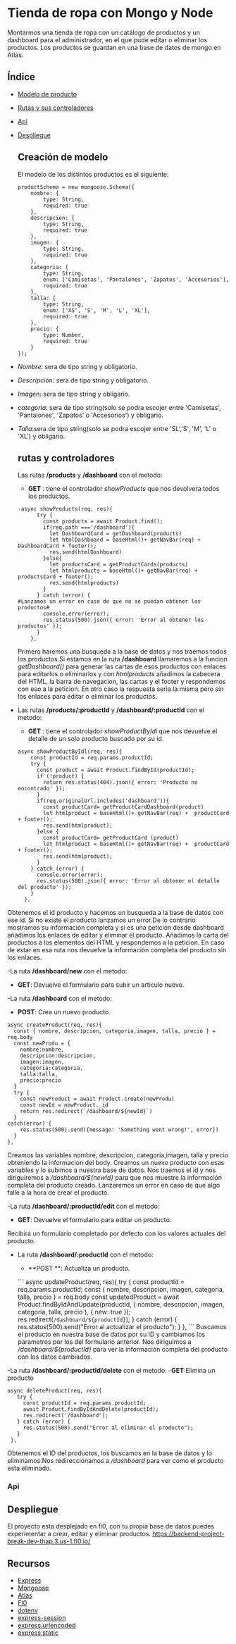   # Tienda de ropa con Mongo y Node

  Montarmos una tienda de ropa con un catálogo de productos y un dashboard para el administrador,
   en el que pude editar o eliminar los productos. Los productos se guardan en una base de 
   datos de mongo en Atlas. 

  ## Índice

- [Modelo de producto](#creación-de-modelos)
- [Rutas y sus controladores](#rutas-y-controladores)
- [Api](#Api)
- [Despliegue](#despliegue)

  ## Creación de modelo

  El modelo de los distintos productos es el siguiente:

  ```
  productSchema = new mongoose.Schema({
      nombre: {
          type: String,
          required: true
      },
      descripcion: {
          type: String,
          required: true
      },
      imagen: {
          type: String,
          required: true
      },
      categoria: {
          type: String,
          enum: ['Camisetas', 'Pantalones', 'Zapatos', 'Accesorios'],
          required: true
      },
      talla: {
          type: String,
          enum: ['XS', 'S', 'M', 'L', 'XL'],
          required: true
      },
      precio: {
          type: Number,
          required: true
      }
  });
  ```
- *Nombre*: sera de tipo  string y obligatorio. 
- *Descripción*: sera de tipo string y obligatorio. 
- *Imagen*: sera de tipo string y obligario.
- *categoria*: sera de tipo string(solo se podra escojer entre 'Camisetas', 'Pantalones',
       'Zapatos' o 'Accesorios') y obligario.
- *Talla*:sera de tipo string(solo se podra escojer entre 'SL','S', 'M', 'L' o 'XL') y obligario.


  ## rutas y controladores

  Las rutas **/products** y **/dashboard**  con el metodo:
  - **GET** : tiene el controlador *showProducts* que nos devolvera  todos los productos.

  ```
  -async showProducts(req, res){
        try {
          const products = await Product.find();
          if(req.path ==='/dashboard'){
            let DashboardCard = getDashboard(products)
            let htmlDashboard = baseHtml()+ getNavBar(req) +  DashboardCard + footer();
            res.send(htmlDashboard)
          }else{
            let productsCard = getProductCards(products)
            let htmlproducts = baseHtml()+ getNavBar(req) +  productsCard + footer();
            res.send(htmlproducts)
          }
        } catch (error) {
  #Lanzamos un error en caso de que no se puedan obtener los productos#
          console.error(error);
          res.status(500).json({ error: 'Error al obtener los productos' });
        }
      },
  ```
  Primero haremos una busqueda a la base de datos y nos traemos todos los 
  productos.Si estamos en la ruta **/dashboard**  llamaremos a la funcion 
  *getDashboard()* para generar las cartas de esos productos con enlaces para editarlos o eliminarlos y con *htmlproducts* añadimos la cabecera del HTML, la barra de navegacion, las cartas y el footer y respondemos con eso a la peticion.
  En otro caso la respuesta seria la misma pero sin los enlaces para editar o eliminar los productos.

- Las rutas **/products/:productId** y **/dashboard/:productId**  con el metodo:
  - **GET** : tiene el controlador  *showProductByIdl*  que nos devuelve el detalle de un solo producto buscado por su id.

  ```
  async showProductByIdl(req, res){
      const productId = req.params.productId;
      try {
        const product = await Product.findById(productId);
        if (!product) {
          return res.status(404).json({ error: 'Producto no encontrado' });
        }
        if(req.originalUrl.includes('dashboard')){
          const productCard= getProductCardDashboard(product)
          let htmlproduct = baseHtml()+ getNavBar(req) +  productCard + footer();
          res.send(htmlproduct);
        }else {
          const productCard= getProductCard (product)
          let htmlproduct = baseHtml()+ getNavBar(req) +  productCard + footer();
          res.send(htmlproduct);
        } 
      } catch (error) {
        console.error(error);
        res.status(500).json({ error: 'Error al obtener el detalle del producto' });
      }
    },
  ```
Obtenemos el id producto y hacemos un busqueda a la base de datos con ese id. Si no existe 
el producto lanzamos un error.De lo contrario mostramos su información completa y si es una petición desde dashboard añadimos los enlaces de editar y eliminar el producto. Añadimos la carta del productos a los elementos del HTML y 
respondemos a la peticion. En caso de estar en esa ruta nos devuelve la información completa del producto sin los enlaces.

-La ruta **/dashboard/new**  con el metodo:
 - **GET**: Devuelve el formulario para subir un artículo nuevo.

-La ruta **/dashboard** con el metodo:
  - **POST**: Crea un nuevo producto.

  ```
  async createProduct(req, res){
    const { nombre, descripcion, categoria,imagen, talla, precio } = req.body
    const newProdu = {
      nombre:nombre,
      descripcion:descripcion,
      imagen:imagen,
      categoria:categoria,
      talla:talla,
      precio:precio
    }
    try {
      const newProduct = await Product.create(newProdu)
      const newId = newProduct._id
      return res.redirect(`/dashboard/${newId}`)
    }
  catch(error) {
      res.status(500).send({message: 'Something went wrong!', error})
    }
  },
```
Creamos las variables nombre, descripcion, categoria,imagen, talla y precio obteniendo la informacion del body.
Creamos un nuevo producto con esas variables y lo subimos a nuestra base de datos. Nos traemos el id y nos diriguiremos a */dashboard/${newId}* para que nos muestre la información completa del producto creado.
Lanzaremos un error en caso de que algo falle a la hora de crear el producto.

-La ruta **/dashboard/:productId/edit** con el metodo:
  - **GET**: Devuelve el formulario para editar un producto.

Recibirá un formulario completado por defecto con los valores actuales del producto.

- La ruta **/dashboard/:productId** con el metodo:
  - **POST **: Actualiza un producto.

  ´´´
    async updateProduct(req, res){
    try {
      const productId = req.params.productId;
      const { nombre, descripcion, imagen, categoria, talla, precio } = req.body
      const updatedProduct = await Product.findByIdAndUpdate(productId, {
        nombre,
        descripcion,
        imagen,
        categoria,
        talla,
        precio
      }, { new: true });
      res.redirect(`/dashboard/${productId}`);
    } catch (error) {
      res.status(500).send("Error al actualizar el producto");
    }
  },
  ´´´
Buscamos el producto en nuestra base de datos por su ID y cambiamos los parametros por los del formulario anterior.
Nos diriguimos a */dashboard/${productId}* para ver la información completa del producto con los datos cambiados.

-La ruta **/dashboard/:productId/delete** con el metodo:
  -**GET**:Elimina un producto

 ```
 async deleteProduct(req, res){
    try {
      const productId = req.params.productId;    
      await Product.findByIdAndDelete(productId);
      res.redirect('/dashboard');
    } catch (error) {
      res.status(500).send("Error al eliminar el producto");
    }
  },
 ```
 Obtenemos el ID del productos, los buscamos en la base de datos y lo eliminamos.Nos redireccionamos a */dashboard* para ver como el producto esta eliminado.

### Api




## Despliegue
El proyecto esta desplejado en fl0, con tu propia base de datos puedes experimentar a crear, editar y eliminar productos.
https://backend-project-break-dev-thap.3.us-1.fl0.io/




## Recursos

  - [Express](https://expressjs.com/)
  - [Mongoose](https://mongoosejs.com/)
  - [Atlas](https://www.mongodb.com/cloud/atlas)
  - [Fl0](https://fl0.io/)
  - [dotenv](https://www.npmjs.com/package/dotenv)
  - [express-session](https://www.npmjs.com/package/express-session)
  - [express.urlencoded](https://expressjs.com/en/api.html#express.urlencoded)
  - [express.static](https://expressjs.com/en/api.html#express.static)
  
